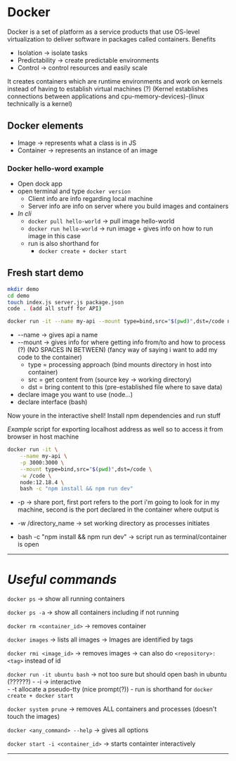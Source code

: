 # Docker
Docker is a set of platform as a service products that use OS-level virtualization to deliver software in packages called containers.
Benefits
- Isolation -> isolate tasks
- Predictability -> create predictable environments
- Control -> control resources and easily scale

It creates containers which are runtime environments and work on kernels instead of having to establish virtual machines (?)
(Kernel establishes connections between applications and cpu-memory-devices)-(linux technically is a kernel)

## Docker elements
- Image -> represents what a class is in JS
- Container -> represents an instance of an image 

 
### Docker hello-word example

- Open dock app 
- open terminal and type `docker version`
	+ Client info are info regarding local machine
	+ Server info are info on server where you build images and containers
- *In cli*
	+ `docker pull hello-world` -> pull image hello-world
	+ `docker run hello-world` -> run image + gives info on how to run image in this case
	- run is also shorthand for 
		+ `docker create + docker start`



## Fresh start demo

```bash
mkdir demo
cd demo
touch index.js server.js package.json
code . (add all stuff for API)

docker run -it --name my-api --mount type=bind,src="$(pwd)",dst=/code node:12.18.4 bash
```
- --name -> gives api a name
- --mount -> gives info for where getting info from/to and how to process (?) (NO SPACES IN BETWEEN) (fancy way of saying i want to add my code to the container)
	+ type = processing approach (bind mounts directory in host into container)
	+ src = get content from (source key -> working directory)
	+ dst = bring content to this (pre-established file where to save data)
- declare image you want to use (node...)
- declare interface (bash)

Now youre in the interactive shell! Install npm dependencies and run stuff

*Example* script for exporting localhost address as well so to access it from browser in host machine 
```bash
docker run -it \
	--name my-api \
	-p 3000:3000 \
	--mount type=bind,src="$(pwd)",dst=/code \
	-w /code \
	node:12.18.4 \
	bash -c "npm install && npm run dev"
```

- -p -> share port, first port refers to the port i'm going to look for in my machine, second is the port declared in the container where output is 

- -w /directory_name -> set working directory as processes initiates

- bash -c "npm install && npm run dev" -> script run as terminal/container is open

---

# *Useful commands*

`docker ps` -> show all running containers

`docker ps -a` -> show all containers including if not running 

`docker rm <container_id>` -> removes container

`docker images` -> lists all images -> Images are identified by tags

`docker rmi <image_id>` -> removes images -> can also do `<repository>:<tag>` instead of id

`docker run -it ubuntu bash` -> not too sure but should open bash in ubuntu (??????) 
	- -i -> interactive  
	- -t allocate a pseudo-tty (nice prompt(?))
	- run is shorthand for `docker create + docker start` 

`docker system prune` -> removes ALL containers and processes (doesn't touch the images)

`docker <any_command> --help` -> gives all options 

`docker start -i <container_id>` -> starts containter interactively


---


